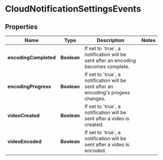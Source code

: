 
# CloudNotificationSettingsEvents

## Properties
Name | Type | Description | Notes
------------ | ------------- | ------------- | -------------
**encodingCompleted** | **Boolean** | If set to &#x60;true&#x60;, a notification will be sent after an encoding becomes complete. | 
**encodingProgress** | **Boolean** | If set to &#x60;true&#x60;, a notification will be sent after an encoding&#39;s progess changes. | 
**videoCreated** | **Boolean** | If set to &#x60;true&#x60;, a notification will be sent after a video is created. | 
**videoEncoded** | **Boolean** | If set to &#x60;true&#x60;, a notification will be sent after a video is encoded. | 



